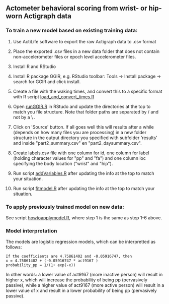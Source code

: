## Actometer behavioral scoring from wrist- or hip-worn Actigraph data

### To train a new model based on existing training data:

1. Use ActiLife software to export the raw Actigraph data to .csv format
2. Place the exported .csv files in a new data folder that does not contain non-accelerometer files or epoch level accelerometer files.
3. Install R and RStudio
4. Install R package GGIR, e.g. RStudio toolbar: Tools -> Install package -> search for GGIR and click install.
5. Create a file with the waking times, and convert this to a specific format with R script [load_and_convert_times.R](/load_and_convert_times.R)
6. Open [runGGIR.R](/runGGIR.R) in RStudo and update the directories at the top to match you file structure.
Note that folder paths are separated by / and not by a \ .
7. Click on 'Source' button. If all goes well this will results after a while (depends on how many files you are processing) in a new folder structure in the output directory you specified with subfolder 'results' and inside "part2_summary.csv" en "part2_daysummary.csv".

8. Create labels.csv file with one column for id, one column for label (holding character values for "pp" and "fa") and one column loc specifying the body location ("wrist" and "hip").

9. Run script [addVariables.R](/addVariables.R) after updating the info at the top to match your situation.
10. Run script [fitmodel.R](/fitmodel.R) after updating the info at the top to match your situation.

### To apply previously trained model on new data:

See script [howtoapplymodel.R](howtoapplymodel.R), where step 1 is the same as step 1-6 above.

### Model interpretation

The models are logistic regression models, which can be interpretted as follows:

```
If the coefficients are 4.75861402 and -0.05916747, then
x = 4.75861402 + (-0.05916747 * act9167 )
probability_pp = 1/(1+ exp(-x))
```

In other words: a lower value of act9167 (more inactive person) will result in higher x, which will increase the probability of being pp (pervasively passive), while a higher value of act9167 (more active person) will result in a lower value of x and result in a lower probability of being pp (pervasively passive).